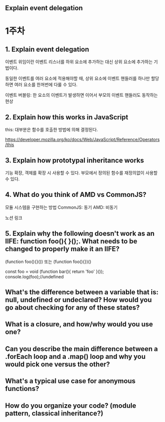 ## Explain event delegation

# 1주차

## 1. Explain event delegation

이벤트 위임이란 이벤트 리스너를 하위 요소에 추가하는 대신 상위 요소에 추가하는 기법이다.

동일한 이벤트를 여러 요소에 적용해야할 때, 상위 요소에 이벤트 핸들러를 하나만 할당하면 여러 요소를 한꺼번에 다룰 수 있다.

이벤트 버블링: 한 요소의 이벤트가 발생하면 이어서 부모의 이벤트 핸들러도 동작하는 현상

## 2. Explain how this works in JavaScript

this: 대부분은 함수를 호출한 방법에 의해 결정된다.

https://developer.mozilla.org/ko/docs/Web/JavaScript/Reference/Operators/this

## 3. Explain how prototypal inheritance works

기능 확장, 객체를 확장 시 사용할 수 있다.
부모에서 정의된 함수를 재정의없이 사용할 수 있다.

## 4. What do you think of AMD vs CommonJS?

모듈 시스템을 구현하는 방법
CommonJS: 동기
AMD: 비동기

노션 링크

## 5. Explain why the following doesn't work as an IIFE: function foo(){ }();. What needs to be changed to properly make it an IIFE?

(function foo(){}())
또는
(function foo(){})()

const foo = void (function bar(){
return 'foo'
}());
console.log(foo);//undefined

## What's the difference between a variable that is: null, undefined or undeclared? How would you go about checking for any of these states?

## What is a closure, and how/why would you use one?

## Can you describe the main difference between a .forEach loop and a .map() loop and why you would pick one versus the other?

## What's a typical use case for anonymous functions?

## How do you organize your code? (module pattern, classical inheritance?)
